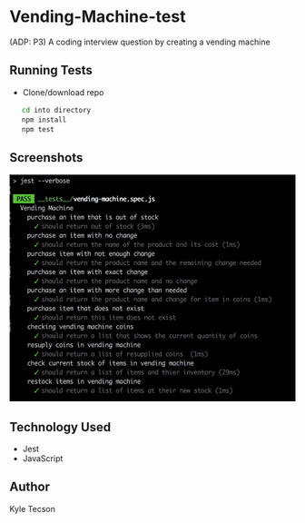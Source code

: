 # Vending-Machine-test

(ADP: P3) A coding interview question by creating a vending machine

## Running Tests

- Clone/download repo

```bash
   cd into directory
   npm install
   npm test
```

## Screenshots

<img src="./test-results.png" width="700px" height="400">

## Technology Used

- Jest
- JavaScript

## Author

Kyle Tecson
